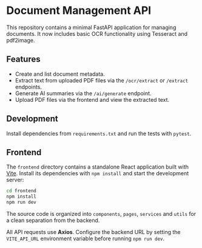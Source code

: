 # Document Management API

This repository contains a minimal FastAPI application for managing documents.
It now includes basic OCR functionality using Tesseract and pdf2image.

## Features

- Create and list document metadata.
- Extract text from uploaded PDF files via the `/ocr/extract` or `/extract` endpoints.
- Generate AI summaries via the `/ai/generate` endpoint.
- Upload PDF files via the frontend and view the extracted text.

## Development

Install dependencies from `requirements.txt` and run the tests with `pytest`.

## Frontend

The `frontend` directory contains a standalone React application built with
[Vite](https://vitejs.dev/). Install its dependencies with `npm install` and
start the development server:

```bash
cd frontend
npm install
npm run dev
```

The source code is organized into `components`, `pages`, `services` and `utils`
for a clean separation from the backend.

All API requests use **Axios**. Configure the backend URL by setting the
`VITE_API_URL` environment variable before running `npm run dev`.

